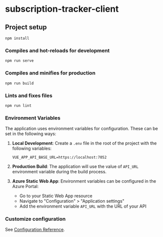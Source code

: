 # subscription-tracker-client

## Project setup
```
npm install
```

### Compiles and hot-reloads for development
```
npm run serve
```

### Compiles and minifies for production
```
npm run build
```

### Lints and fixes files
```
npm run lint
```

### Environment Variables

The application uses environment variables for configuration. These can be set in the following ways:

1. **Local Development**: Create a `.env` file in the root of the project with the following variables:
   ```
   VUE_APP_API_BASE_URL=https://localhost:7052
   ```

2. **Production Build**: The application will use the value of `API_URL` environment variable during the build process.

3. **Azure Static Web App**: Environment variables can be configured in the Azure Portal:
   - Go to your Static Web App resource
   - Navigate to "Configuration" > "Application settings"
   - Add the environment variable `API_URL` with the URL of your API

### Customize configuration
See [Configuration Reference](https://cli.vuejs.org/config/).
